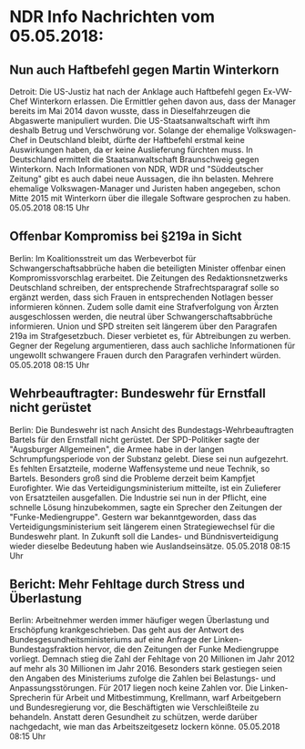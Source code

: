# NDR Info Nachrichten vom 05.05.2018:


## Nun auch Haftbefehl gegen Martin Winterkorn
Detroit:	Die US-Justiz hat nach der Anklage auch Haftbefehl gegen Ex-VW-Chef Winterkorn erlassen. Die Ermittler gehen davon aus, dass der Manager bereits im Mai 2014 davon wusste, dass in Dieselfahrzeugen die Abgaswerte manipuliert wurden. Die US-Staatsanwaltschaft wirft ihm deshalb Betrug und Verschwörung vor. Solange der ehemalige Volkswagen-Chef in Deutschland bleibt, dürfte der Haftbefehl erstmal keine Auswirkungen haben, da er keine Auslieferung fürchten muss. In Deutschland ermittelt die Staatsanwaltschaft Braunschweig gegen Winterkorn. Nach Informationen von NDR, WDR und "Süddeutscher Zeitung" gibt es auch dabei neue Aussagen, die ihn belasten. Mehrere ehemalige Volkswagen-Manager und Juristen haben angegeben, schon Mitte 2015 mit Winterkorn über die illegale Software gesprochen zu haben. 05.05.2018 08:15 Uhr 

## Offenbar Kompromiss bei §219a in Sicht
Berlin: Im Koalitionsstreit um das Werbeverbot für Schwangerschaftsabbrüche haben die beteiligten Minister offenbar einen Kompromissvorschlag erarbeitet. Die Zeitungen des Redaktionsnetzwerks Deutschland schreiben, der entsprechende Strafrechtsparagraf solle so ergänzt werden, dass sich Frauen in entsprechenden Notlagen besser informieren können. Zudem solle damit eine Strafverfolgung von Ärzten ausgeschlossen werden, die neutral über Schwangerschaftsabbrüche informieren. Union und SPD streiten seit längerem über den Paragrafen 219a im Strafgesetzbuch. Dieser verbietet es, für Abtreibungen zu werben. Gegner der Regelung argumentieren, dass auch sachliche Informationen für ungewollt schwangere Frauen durch den Paragrafen verhindert würden. 05.05.2018 08:15 Uhr 

## Wehrbeauftragter: Bundeswehr für Ernstfall nicht gerüstet
Berlin:	Die Bundeswehr ist nach Ansicht des Bundestags-Wehrbeauftragten Bartels für den Ernstfall nicht gerüstet. Der SPD-Politiker sagte der "Augsburger Allgemeinen", die Armee habe in der langen Schrumpfungsperiode von der Substanz gelebt. Diese sei nun aufgezehrt. Es fehlten Ersatzteile, moderne Waffensysteme und neue Technik, so Bartels. Besonders groß sind die Probleme derzeit beim Kampfjet Eurofighter. Wie das Verteidigungsministerium mitteilte, ist ein Zulieferer von Ersatzteilen ausgefallen. Die Industrie sei nun in der Pflicht, eine schnelle Lösung hinzubekommen, sagte ein Sprecher den Zeitungen der "Funke-Mediengruppe". Gestern war bekanntgeworden, dass das Verteidigungsministerium seit längerem einen Strategiewechsel für die Bundeswehr plant. In Zukunft soll die Landes- und Bündnisverteidigung wieder dieselbe Bedeutung haben wie Auslandseinsätze. 05.05.2018 08:15 Uhr 

## Bericht: Mehr Fehltage durch Stress und Überlastung
Berlin: Arbeitnehmer werden immer häufiger wegen Überlastung und Erschöpfung krankgeschrieben. Das geht aus der Antwort des Bundesgesundheitsministeriums auf eine Anfrage der Linken-Bundestagsfraktion hervor, die den Zeitungen der Funke Mediengruppe vorliegt. Demnach stieg die Zahl der Fehltage von 20 Millionen im Jahr 2012 auf mehr als 30 Millionen im Jahr 2016. Besonders stark gestiegen seien den Angaben des Ministeriums zufolge die Zahlen bei Belastungs- und Anpassungsstörungen. Für 2017 liegen noch keine Zahlen vor. Die Linken-Sprecherin für Arbeit und Mitbestimmung, Krellmann, warf Arbeitgebern und Bundesregierung vor, die Beschäftigten wie Verschleißteile zu behandeln. Anstatt deren Gesundheit zu schützen, werde darüber nachgedacht, wie man das Arbeitszeitgesetz lockern könne. 05.05.2018 08:15 Uhr 
